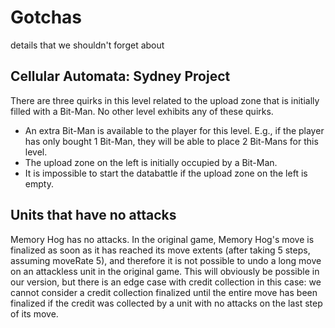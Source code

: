 # Gotchas
details that we shouldn't forget about

## Cellular Automata: Sydney Project
There are three quirks in this level related to the upload zone that is
initially filled with a Bit-Man.  No other level exhibits any of these quirks.
* An extra Bit-Man is available to the player for this level.  E.g., if the
  player has only bought 1 Bit-Man, they will be able to place 2 Bit-Mans for
  this level.
* The upload zone on the left is initially occupied by a Bit-Man.
* It is impossible to start the databattle if the upload zone on the left is
  empty.

## Units that have no attacks
Memory Hog has no attacks.  In the original game, Memory Hog's move is finalized
as soon as it has reached its move extents (after taking 5 steps, assuming
moveRate 5), and therefore it is not possible to undo a long move on an
attackless unit in the original game.  This will obviously be possible in our
version, but there is an edge case with credit collection in this case: we
cannot consider a credit collection finalized until the entire move has been
finalized if the credit was collected by a unit with no attacks on the last step
of its move.
